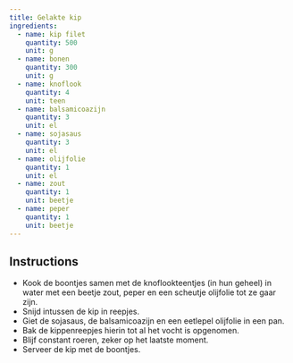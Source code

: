 ```yaml
---
title: Gelakte kip
ingredients:
  - name: kip filet
    quantity: 500
    unit: g
  - name: bonen
    quantity: 300
    unit: g
  - name: knoflook
    quantity: 4
    unit: teen
  - name: balsamicoazijn
    quantity: 3
    unit: el
  - name: sojasaus
    quantity: 3
    unit: el
  - name: olijfolie
    quantity: 1
    unit: el
  - name: zout
    quantity: 1
    unit: beetje
  - name: peper
    quantity: 1
    unit: beetje
---
```


<Recipe />

## Instructions

- Kook de boontjes samen met de knoflookteentjes (in hun geheel) in water met een beetje zout, peper en een scheutje olijfolie tot ze gaar zijn.
- Snijd intussen de kip in reepjes.
- Giet de sojasaus, de balsamicoazijn en een eetlepel olijfolie in een pan.
- Bak de kippenreepjes hierin tot al het vocht is opgenomen.
- Blijf constant roeren, zeker op het laatste moment.
- Serveer de kip met de boontjes.
